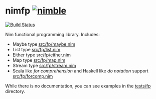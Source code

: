 # nimfp [![nimble](https://raw.githubusercontent.com/yglukhov/nimble-tag/master/nimble.png)](https://github.com/yglukhov/nimble-tag)

[![Build Status](https://travis-ci.org/vegansk/nimfp.svg?branch=master)](https://travis-ci.org/vegansk/nimfp)

Nim functional programming library. Includes:

* Maybe type [src/fp/maybe.nim](src/fp/maybe.nim)
* List type [src/fp/list.nim](src/fp/list.nim)
* Either type [src/fp/either.nim](src/fp/either.nim)
* Map type [src/fp/map.nim](src/fp/map.nim)
* Stream type [src/fp/stream.nim](src/fp/stream.nim)
* Scala like _for comprehension_ and Haskell like _do notation_ support [src/fp/forcomp.nim](src/fp/forcomp.nim)

While there is no documentation, you can see examples in the [tests/fp](tests/fp) directory.
